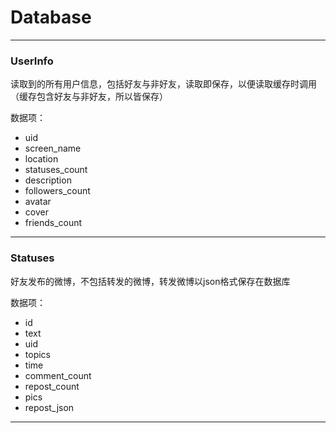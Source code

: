 # Database #

----------

### UserInfo ###
读取到的所有用户信息，包括好友与非好友，读取即保存，以便读取缓存时调用（缓存包含好友与非好友，所以皆保存）  

数据项：

- uid 
- screen_name  
- location  
- statuses_count  
- description  
- followers_count  
- avatar  
- cover  
- friends_count  

----------

### Statuses ###
好友发布的微博，不包括转发的微博，转发微博以json格式保存在数据库

数据项：

- id
- text
- uid
- topics
- time
- comment_count
- repost_count
- pics
- repost_json

----------
